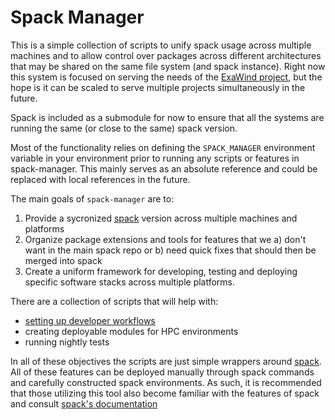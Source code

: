 # Spack Manager

This is a simple collection of scripts to unify spack usage across multiple machines and to allow control over packages across different architectures that may be shared on the same file system (and spack instance). Right now this system is focused on serving the needs of the [ExaWind project](https://github.com/ExaWind), but the hope is it can be scaled to serve multiple projects simultaneously in the future.

Spack is included as a submodule for now to ensure that all the systems are running the same (or close to the same) spack version.

Most of the functionality relies on defining the `SPACK_MANAGER` environment variable in your environment prior to running any scripts or features in spack-manager.  This mainly serves as an absolute reference and could be replaced with local references in the future.

The main goals of `spack-manager` are to:

  1) Provide a sycronized [spack](https://github.com/spack/spack) version across multiple machines and platforms
  2) Organize package extensions and tools for features that we a) don't want in the main spack repo or b) need quick fixes that should then be merged into spack
  3) Create a uniform framework for developing, testing and deploying specific software stacks across multiple platforms.

There are a collection of scripts that will help with:
  
  - [setting up developer workflows](https://github.com/psakievich/spack-manager/wiki/Developer-Documentation#developer-tutorial)
  - creating deployable modules for HPC environments
  - running nightly tests

In all of these objectives the scripts are just simple wrappers around [spack](https://github.com/spack/spack).
All of these features can be deployed manually through spack commands and carefully constructed spack environments.
As such, it is recommended that those utilizing this tool also become familiar with the features of
spack and consult [spack's documentation](https://spack.readthedocs.io/en/latest/)
